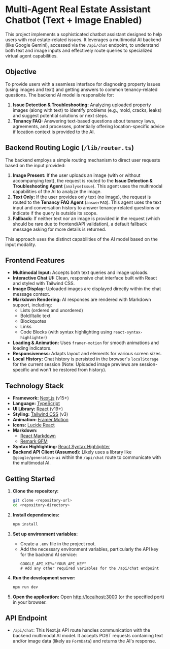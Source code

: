 # Multi-Agent Real Estate Assistant Chatbot (Text + Image Enabled)

This project implements a sophisticated chatbot assistant designed to help users with real estate-related issues. It leverages a multimodal AI backend (like Google Gemini), accessed via the `/api/chat` endpoint, to understand both text and image inputs and effectively route queries to specialized virtual agent capabilities.

## Objective

To provide users with a seamless interface for diagnosing property issues (using images and text) and getting answers to common tenancy-related questions. The backend AI model is responsible for:

1.  **Issue Detection & Troubleshooting:** Analyzing uploaded property images (along with text) to identify problems (e.g., mold, cracks, leaks) and suggest potential solutions or next steps.
2.  **Tenancy FAQ:** Answering text-based questions about tenancy laws, agreements, and processes, potentially offering location-specific advice if location context is provided to the AI.

## Backend Routing Logic (`/lib/router.ts`)

The backend employs a simple routing mechanism to direct user requests based on the input provided:

1.  **Image Present:** If the user uploads an image (with or without accompanying text), the request is routed to the **Issue Detection & Troubleshooting Agent** (`analyseIssue`). This agent uses the multimodal capabilities of the AI to analyze the image.
2.  **Text Only:** If the user provides only text (no image), the request is routed to the **Tenancy FAQ Agent** (`answerFAQ`). This agent uses the text input and conversation history to answer tenancy-related questions or indicate if the query is outside its scope.
3.  **Fallback:** If neither text nor an image is provided in the request (which should be rare due to frontend/API validation), a default fallback message asking for more details is returned.

This approach uses the distinct capabilities of the AI model based on the input modality.

## Frontend Features

*   **Multimodal Input:** Accepts both text queries and image uploads.
*   **Interactive Chat UI:** Clean, responsive chat interface built with React and styled with Tailwind CSS.
*   **Image Display:** Uploaded images are displayed directly within the chat message context.
*   **Markdown Rendering:** AI responses are rendered with Markdown support, including:
    *   Lists (ordered and unordered)
    *   Bold/Italic text
    *   Blockquotes
    *   Links
    *   Code Blocks (with syntax highlighting using `react-syntax-highlighter`)
*   **Loading & Animation:** Uses `framer-motion` for smooth animations and loading indicators.
*   **Responsiveness:** Adapts layout and elements for various screen sizes.
*   **Local History:** Chat history is persisted in the browser's `localStorage` for the current session (Note: Uploaded image previews are session-specific and won't be restored from history).

## Technology Stack

*   **Framework:** [Next.js](https://nextjs.org/) (v15+)
*   **Language:** [TypeScript](https://www.typescriptlang.org/)
*   **UI Library:** [React](https://react.dev/) (v19+)
*   **Styling:** [Tailwind CSS](https://tailwindcss.com/) (v3)
*   **Animation:** [Framer Motion](https://www.framer.com/motion/)
*   **Icons:** [Lucide React](https://lucide.dev/)
*   **Markdown:**
    *   [React Markdown](https://github.com/remarkjs/react-markdown)
    *   [Remark GFM](https://github.com/remarkjs/remark-gfm)
*   **Syntax Highlighting:** [React Syntax Highlighter](https://github.com/react-syntax-highlighter/react-syntax-highlighter)
*   **Backend API Client (Assumed):** Likely uses a library like `@google/generative-ai` within the `/api/chat` route to communicate with the multimodal AI.

## Getting Started

1.  **Clone the repository:**
    ```bash
    git clone <repository-url>
    cd <repository-directory>
    ```

2.  **Install dependencies:**
    ```bash
    npm install
    ```

3.  **Set up environment variables:**
    *   Create a `.env` file in the project root.
    *   Add the necessary environment variables, particularly the API key for the backend AI service:
        ```dotenv
        GOOGLE_API_KEY="YOUR_API_KEY"
        # Add any other required variables for the /api/chat endpoint
        ```

4.  **Run the development server:**
    ```bash
    npm run dev
    ```

5.  **Open the application:**
    Open [http://localhost:3000](http://localhost:3000) (or the specified port) in your browser.

## API Endpoint

*   `/api/chat`: This Next.js API route handles communication with the backend multimodal AI model. It accepts POST requests containing text and/or image data (likely as `FormData`) and returns the AI's response.
